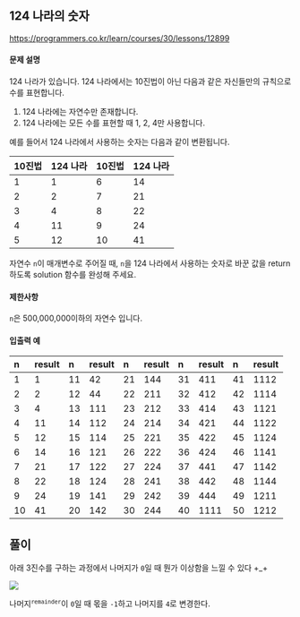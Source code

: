 ## 124 나라의 숫자

https://programmers.co.kr/learn/courses/30/lessons/12899

#### 문제 설명

124 나라가 있습니다. 124 나라에서는 10진법이 아닌 다음과 같은 자신들만의 규칙으로 수를 표현합니다.

1. 124 나라에는 자연수만 존재합니다.
2. 124 나라에는 모든 수를 표현할 때 1, 2, 4만 사용합니다.

예를 들어서 124 나라에서 사용하는 숫자는 다음과 같이 변환됩니다.

| 10진법 | 124 나라 | 10진법 | 124 나라 |
| :--- | :--- | :--- | :--- |
| 1 | 1 | 6 | 14 |
| 2 | 2 | 7 | 21 |
| 3 | 4 | 8 | 22 |
| 4 | 11 | 9 | 24 |
| 5 | 12 | 10 | 41 |

자연수 `n`이 매개변수로 주어질 때, `n`을 124 나라에서 사용하는 숫자로 바꾼 값을 return 하도록 solution 함수를 완성해 주세요.

#### 제한사항

`n`은 500,000,000이하의 자연수 입니다.

#### 입출력 예

| n | result | n | result | n | result | n | result | n | result |
| :--- | :---| :--- | :---| :--- | :---| :--- | :---| :--- | :---|
| 1 | 1 | 11 | 42 | 21 | 144 | 31 | 411 | 41 | 1112 |
| 2 | 2 | 12 | 44 | 22 | 211 | 32 | 412 | 42 | 1114 |
| 3 | 4 | 13 | 111 | 23 | 212 | 33 | 414 | 43 | 1121 |
| 4 | 11 | 14 | 112 | 24 | 214 | 34 | 421 | 44 | 1122 |
| 5 | 12 | 15 | 114 | 25 | 221 | 35 | 422 | 45 | 1124 |
| 6 | 14 | 16 | 121 | 26 | 222 | 36 | 424 | 46 | 1141 |
| 7 | 21 | 17 | 122 | 27 | 224 | 37 | 441 | 47 | 1142 |
| 8 | 22 | 18 | 124 | 28 | 241 | 38 | 442 | 48 | 1144 |
| 9 | 24 | 19 | 141 | 29 | 242 | 39 | 444 | 49 | 1211 |
| 10 | 41 | 20 | 142 | 30 | 244 | 40 | 1111 | 50 | 1212 |

## 풀이

아래 3진수를 구하는 과정에서 나머지가 `0`일 때 뭔가 이상함을 느낄 수 있다 +_+ 

![](https://i.imgur.com/W2aFz8q.png)

나머지<sup>`remainder`</sup>이 `0`일 때 몫을 `-1`하고 나머지를 `4`로 변경한다.

<!-- # [124 나라의 숫자](https://programmers.co.kr/learn/courses/30/lessons/12899) 
> ① 3진수 + ② '1', '2', '4' 반복 + ③3의 배수일 때 예외 처리
>
> 위의 패턴을 코드화하는 것이 관건인 문제
>
> 3진수를 만들 때  가장 큰 자릿수부터 찾는 방법과 일의 자릿수 부터 찾는 방법 두 가지가 가능함
>
> 전자의 경우  3의 배수일 때 수행하는 예외 처리에 대한 코드 작성이 아주 복잡해짐
>
>  n진수 만들때 전자의 방법을 주로 사용해왔기 때문에 고생 끝에 후자의 방법으로 변경 



| decimal | ternary |   124   |       call stack        |
| :-----: | :-----: | :-----: | :---------------------: |
|    1    |    1    |    1    |          f(1)           |
|    2    |    2    |    2    |          f(2)           |
|    3    |   10    |    4    |          f(3)           |
|    4    |   11    |   1,1   |       f(4), f(1)        |
|    5    |   12    |   1,2   |       f(5), f(2)        |
|    6    |   20    |   1,4   |       f(6), f(3)        |
|    7    |   21    |   2,1   |       f(7), f(1)        |
|    8    |   22    |   2,2   |       f(8), f(2)        |
|    9    |   100   |   2,4   |       f(9), f(3)        |
|   10    |   101   |   4,1   |       f(10), f(1)       |
|   11    |   102   |   4,2   |       f(11), f(2)       |
|   12    |   110   |   4,4   |       f(12), f(3)       |
|   13    |   111   |  1,1,1  |    f(13), f(4), f(1)    |
|   14    |   112   |  1,1,2  |    f(14), f(5), f(2)    |
|   15    |   120   |  1,1,4  |    f(3), f(6), f(15)    |
|   16    |   121   |  1,2,1  |    f(16), f(7), f(1)    |
|   17    |   122   |  1,2,2  |    f(17), f(8), f(2)    |
|   18    |   200   |  1,2,4  |    f(18), f(9), f(3)    |
|   19    |   201   |  1,4,1  |   f(1), f(10), f(19)    |
|   20    |   202   |  1,4,2  |   f(20), f(11), f(2)    |
|   21    |   210   |  1,4,4  |   f(21), f(12), f(3)    |
|   22    |   211   |  2,1,1  |    f(22), f(4), f(1)    |
|   23    |   212   |  2,1,2  |    f(23), f(5), f(2)    |
|   24    |   220   |  2,1,4  |    f(24), f(6), f(3)    |
|   25    |   221   |  2,2,1  |    f(25), f(7), f(1)    |
|   26    |   222   |  2,2,2  |    f(26), f(8), f(2)    |
|   27    |  1000   |  2,2,4  |    f(27), f(9), f(3)    |
|   28    |  1001   |  2,4,1  |   f(28), f(10), f(1)    |
|   29    |  1002   |  2,4,2  |   f(29), f(11), f(2)    |
|   30    |  1010   |  2,4,4  |   f(30), f(12), f(3)    |
|   31    |  1011   |  4,1,1  |    f(31), f(4), f(1)    |
|   32    |  1012   |  4,1,2  |    f(32), f(5), f(3)    |
|   33    |  1020   |  4,1,4  |    f(33), f(6), f(3)    |
|   34    |  1021   |  4,2,1  |    f(34), f(7), f(1)    |
|   35    |  1022   |  4,2,2  |    f(35), f(8), f(2)    |
|   36    |  1100   |  4,2,4  |    f(36), f(9), f(3)    |
|   37    |  1101   |  4,4,1  |   f(37), f(10), f(1)    |
|   38    |  1102   |  4,4,2  |   f(38), f(11), f(2)    |
|   39    |  1110   |  4,4,4  |   f(39), f(12), f(3)    |
|   40    |  1111   | 1,1,1,1 | f40), f(13), f(4), f(1) |

### 코드 및 실행결과
* [실패](number_124_country_python_fail.py) : 파이썬으로 작성한 코드  
  ![결과](number_124_country_python_fail.png)

* [성공](number_124_country_python.py) : 파이썬으로 작성한 코드  
  ![결과](number_124_country_python.png)

* [성공](Number124Country.java) : 자바로 작성한 코드  
  ![결과](Number124Country.png)

### 보충자료
* [3진법 반도체는 4차 산업혁명의 핵심](https://m.blog.naver.com/PostView.nhn?blogId=zoqdlekt&logNo=221626875260&proxyReferer=https%3A%2F%2Fwww.google.com%2F) -->
